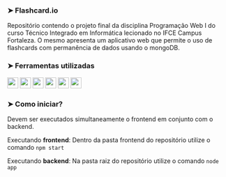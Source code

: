 ### ➤ Flashcard.io

<p> Repositório contendo o projeto final da disciplina Programação Web I do curso Técnico Integrado em Informática lecionado no IFCE Campus Fortaleza.
O mesmo apresenta um aplicativo web que permite o uso de flashcards com permanência de dados usando o mongoDB.</p>

### ➤ Ferramentas utilizadas

<p align="left">
  <img src="https://img.shields.io/badge/javascript%20-%23323330.svg?&style=for-the-badge&logo=javascript&logoColor=%23F7DF1E" height="25"/>
  <img src="https://img.shields.io/badge/html5-%23E34F26.svg?style=for-the-badge&logo=html5&logoColor=white" height="25"/>  
  <img src="https://img.shields.io/badge/css3-%231572B6.svg?style=for-the-badge&logo=css3&logoColor=white" height="25"/>
  <img src="https://img.shields.io/badge/Visual%20Studio%20Code-0078d7.svg?style=for-the-badge&logo=visual-studio-code&logoColor=white" height="25"/>  
  <img src="https://img.shields.io/badge/github-%23121011.svg?style=for-the-badge&logo=github&logoColor=white" height="25">
  <img src="https://img.shields.io/badge/react-%2320232a.svg?style=for-the-badge&logo=react&logoColor=%2361DAFB" height="25">
</p>

### ➤ Como iniciar?
<p>Devem ser executados simultaneamente o frontend em conjunto com o backend.</p>

<p>Executando <b>frontend</b>: Dentro da pasta frontend do repositório utilize o comando <code>npm start</code></p>
<p>Executando <b>backend</b>: Na pasta raiz do repositório utilize o comando <code>node app</code></p>
